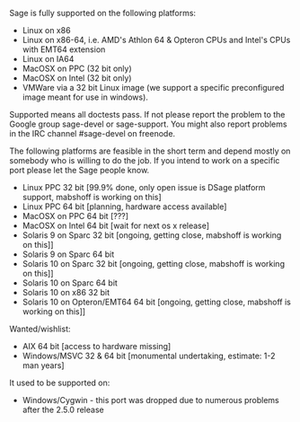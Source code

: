 Sage is fully supported on the following platforms:

 * Linux on x86
 * Linux on x86-64, i.e. AMD's Athlon 64 & Opteron CPUs and Intel's CPUs with EMT64 extension
 * Linux on IA64
 * MacOSX on PPC (32 bit only)
 * MacOSX on Intel (32 bit only)
 * VMWare via a 32 bit Linux image (we support a specific preconfigured image meant for use in windows).

Supported means all doctests pass. If not please report the problem to the Google group sage-devel or sage-support. You might also report problems in the IRC channel #sage-devel on freenode.
 
The following platforms are feasible in the short term and depend mostly on somebody who is willing to do the job. If you intend to work  on a specific port please let the Sage people know.

 * Linux PPC 32 bit [99.9% done, only open issue is DSage platform support, mabshoff is working on this]
 * Linux PPC 64 bit [planning, hardware access available]
 * MacOSX on PPC 64 bit [???]
 * MacOSX on Intel 64 bit [wait for next os x release]
 * Solaris 9 on Sparc 32 bit [ongoing, getting close, mabshoff is working on this]]
 * Solaris 9 on Sparc 64 bit
 * Solaris 10 on Sparc 32 bit [ongoing, getting close, mabshoff is working on this]]
 * Solaris 10 on Sparc 64 bit
 * Solaris 10 on x86 32 bit
 * Solaris 10 on Opteron/EMT64 64 bit [ongoing, getting close, mabshoff is working on this]]

Wanted/wishlist:

 * AIX 64 bit [access to hardware missing]
 * Windows/MSVC 32 & 64 bit [monumental undertaking, estimate: 1-2 man years]

It used to be supported on:

 * Windows/Cygwin - this port was dropped due to numerous problems after the 2.5.0 release

